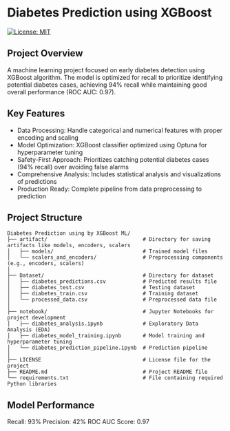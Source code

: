 # Diabetes Prediction using XGBoost

[![License: MIT](https://img.shields.io/badge/License-MIT-yellow.svg)](LICENSE)

## Project Overview
A machine learning project focused on early diabetes detection using XGBoost algorithm. The model is optimized for recall to prioritize identifying potential diabetes cases, achieving 94% recall while maintaining good overall performance (ROC AUC: 0.97).


## Key Features

- Data Processing: Handle categorical and numerical features with proper encoding and scaling
- Model Optimization: XGBoost classifier optimized using Optuna for hyperparameter tuning
- Safety-First Approach: Prioritizes catching potential diabetes cases (94% recall) over avoiding false alarms
- Comprehensive Analysis: Includes statistical analysis and visualizations of predictions
- Production Ready: Complete pipeline from data preprocessing to prediction

## Project Structure
```
Diabetes Prediction using by XGBoost ML/
├── artifact/                               # Directory for saving artifacts like models, encoders, scalers
│   ├── models/                             # Trained model files
│   └── scalers_and_encoders/               # Preprocessing components (e.g., encoders, scalers)
│
├── Dataset/                                # Directory for dataset
│   ├── diabetes_predictions.csv            # Predicted results file
│   ├── diabetes_test.csv                   # Testing dataset
│   ├── diabetes_train.csv                  # Training dataset
│   └── processed_data.csv                  # Preprocessed data file
│
├── notebook/                               # Jupyter Notebooks for project development
│   ├── diabetes_analysis.ipynb             # Exploratory Data Analysis (EDA)
│   ├── diabetes_model_training.ipynb       # Model training and hyperparameter tuning
│   └── diabetes_prediction_pipeline.ipynb  # Prediction pipeline
│
├── LICENSE                                 # License file for the project
├── README.md                               # Project README file
└── requirements.txt                        # File containing required Python libraries
```

## Model Performance

Recall: 93%
Precision: 42%
ROC AUC Score: 0.97